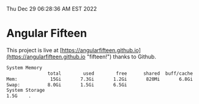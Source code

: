 Thu Dec 29 06:28:36 AM EST 2022

# Angular Fifteen


This project is live at [https://angularfifteen.github.io](https://angularfifteen.github.io "fifteen!") thanks to Github.

```bash
System Memory
               total        used        free      shared  buff/cache   available
Mem:            15Gi       7.3Gi       1.2Gi       820Mi       6.8Gi       6.9Gi
Swap:          8.0Gi       1.5Gi       6.5Gi
System Storage
1.5G	.
```
```bash
